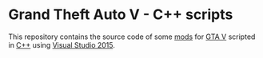 # Grand Theft Auto V - C++ scripts
This repository contains the source code of some [mods](https://en.wikipedia.org/wiki/Mod_(video_gaming)) for [GTA V](https://en.wikipedia.org/wiki/GTA_V) scripted in [C++](https://en.wikipedia.org/wiki/C++) using [Visual Studio 2015](https://en.wikipedia.org/wiki/Microsoft_Visual_Studio).
